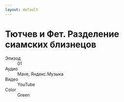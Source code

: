```yaml
---
layout: default
---
```


# Тютчев и Фет. Разделение сиамских близнецов

<dl>
<dt>Эпизод</dt>
<dd>01</dd>
<dt>Аудио</dt>
<dd>Mave, Яндекс.Музыка</dd>
<dt>Видео</dt>
<dd>YouTube</dd>
<dt>Color</dt>
<dd>Green</dd>
</dl>
